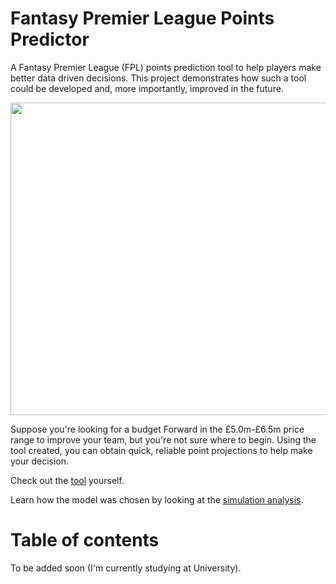 # Fantasy Premier League Points Predictor

A Fantasy Premier League (FPL) points prediction tool to help players make better data driven decisions. This project demonstrates how such a tool could be developed and, more importantly, improved in the future.

<img src="https://s10.gifyu.com/images/tool_demo.gif" class="centerImage" height="500" width="550">

Suppose you're looking for a budget Forward in the £5.0m-£6.5m price range to improve your team, but you're not sure where to begin. Using the tool created, you can obtain quick, reliable point projections to help make your decision. 

Check out the [tool](https://public.tableau.com/app/profile/samuel.harrison2532/viz/FPLPointPredictions/Dashboard) yourself.

Learn how the model was chosen by looking at the [simulation analysis](https://public.tableau.com/app/profile/samuel.harrison2532/viz/model_simulation_analysis/Dashboard).

# Table of contents

To be added soon (I'm currently studying at University).
